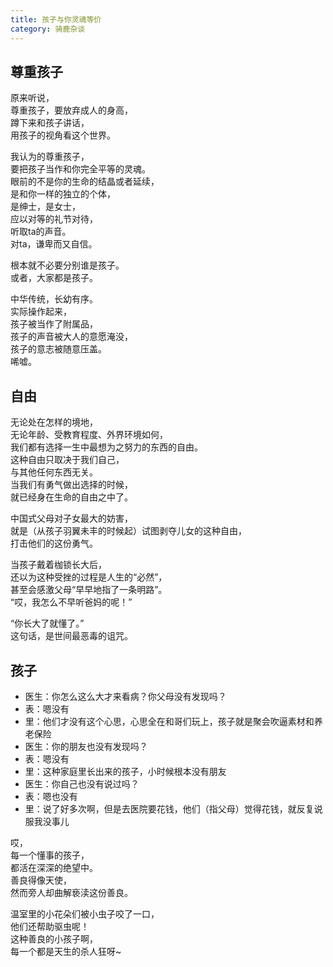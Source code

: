 ```yaml
---
title: 孩子与你灵魂等价
category: 骑鹿杂谈
---
```


## 尊重孩子

原来听说，<br>
尊重孩子，要放弃成人的身高，<br>
蹲下来和孩子讲话，<br>
用孩子的视角看这个世界。

我认为的尊重孩子，<br>
要把孩子当作和你完全平等的灵魂。<br>
眼前的不是你的生命的结晶或者延续，<br>
是和你一样的独立的个体，<br>
是绅士，是女士，<br>
应以对等的礼节对待，<br>
听取ta的声音。<br>
对ta，谦卑而又自信。

根本就不必要分别谁是孩子。<br>
或者，大家都是孩子。

中华传统，长幼有序。<br>
实际操作起来，<br>
孩子被当作了附属品，<br>
孩子的声音被大人的意愿淹没，<br>
孩子的意志被随意压盖。<br>
唏嘘。


## 自由
无论处在怎样的境地，<br>
无论年龄、受教育程度、外界环境如何，<br>
我们都有选择一生中最想为之努力的东西的自由。<br>
这种自由只取决于我们自己，<br>
与其他任何东西无关。<br>
当我们有勇气做出选择的时候，<br>
就已经身在生命的自由之中了。

中国式父母对子女最大的妨害，<br>
就是（从孩子羽翼未丰的时候起）试图剥夺儿女的这种自由，<br>
打击他们的这份勇气。

当孩子戴着枷锁长大后，<br>
还以为这种受挫的过程是人生的“必然”，<br>
甚至会感激父母“早早地指了一条明路”。<br>
“哎，我怎么不早听爸妈的呢！”

“你长大了就懂了。”<br>
这句话，是世间最恶毒的诅咒。


## 孩子
* 医生：你怎么这么大才来看病？你父母没有发现吗？
* 表：嗯没有
* 里：他们才没有这个心思，心思全在和哥们玩上，孩子就是聚会吹逼素材和养老保险
* 医生：你的朋友也没有发现吗？
* 表：嗯没有
* 里：这种家庭里长出来的孩子，小时候根本没有朋友
* 医生：你自己也没有说过吗？
* 表：嗯也没有
* 里：说了好多次啊，但是去医院要花钱，他们（指父母）觉得花钱，就反复说服我没事儿

哎，<br>
每一个懂事的孩子，<br>
都活在深深的绝望中。<br>
善良得像天使，<br>
然而旁人却曲解亵渎这份善良。

温室里的小花朵们被小虫子咬了一口，<br>
他们还帮助驱虫呢！<br>
这种善良的小孩子啊，<br>
每一个都是天生的杀人狂呀~